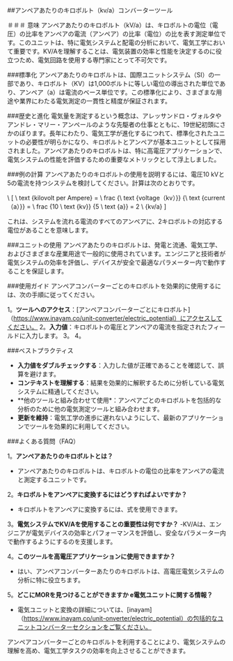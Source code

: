 ##アンペアあたりのキロボルト（kv/a）コンバーターツール

＃＃＃ 意味
アンペアあたりのキロボルト（kV/a）は、キロボルトの電位（電圧）の比率をアンペアの電流（アンペア）の比率（電位）の比を表す測定単位です。このユニットは、特に電気システムと配電の分析において、電気工学において重要です。KV/Aを理解することは、電気装置の効率と性能を決定するのに役立つため、電気回路を使用する専門家にとって不可欠です。

###標準化
アンペアあたりのキロボルトは、国際ユニットシステム（SI）の一部であり、キロボルト（KV）は1,000ボルトに等しい電位の導出された単位であり、アンペア（a）は電流のベース単位です。この標準化により、さまざまな用途や業界にわたる電気測定の一貫性と精度が保証されます。

###歴史と進化
電気量を測定するという概念は、アレッサンドロ・ヴォルタやアンドレ・マリー・アンペールのような先駆者の仕事とともに、19世紀初頭にさかのぼります。長年にわたり、電気工学が進化するにつれて、標準化されたユニットの必要性が明らかになり、キロボルトとアンペアが基本ユニットとして採用されました。アンペアあたりのキロボルトは、特に高電圧アプリケーションで、電気システムの性能を評価するための重要なメトリックとして浮上しました。

###例の計算
アンペアあたりのキロボルトの使用を説明するには、電圧10 kVと5の電流を持つシステムを検討してください。計算は次のとおりです。

\ [
\ text {kilovolt per Ampere} = \ frac {\ text {voltage（kv）}} {\ text {current（a）}} = \ frac {10 \ text {kv}} {5 \ text {a}} = 2 \ {kv/a}
\]

これは、システムを流れる電流のすべてのアンペアに、2キロボルトの対応する電位があることを意味します。

###ユニットの使用
アンペアあたりのキロボルトは、発電と流通、電気工学、およびさまざまな産業用途で一般的に使用されています。エンジニアと技術者が電気システムの効率を評価し、デバイスが安全で最適なパラメーター内で動作することを保証します。

###使用ガイド
アンペアコンバーターごとのキロボルトを効果的に使用するには、次の手順に従ってください。

1。**ツールへのアクセス**：[アンペアコンバーターごとにキロボルト]（https://www.inayam.co/unit-converter/electric_potential）にアクセスしてください。
2。**入力値**：キロボルトの電圧とアンペアの電流を指定されたフィールドに入力します。
3。
4。

###ベストプラクティス
-  **入力値をダブルチェックする**：入力した値が正確であることを確認して、誤算を避けます。
-  **コンテキストを理解する**：結果を効果的に解釈するために分析している電気システムに精通してください。
-  **他のツールと組み合わせて使用​​*：アンペアごとのキロボルトを包括的な分析のために他の電気測定ツールと組み合わせます。
-  **更新を維持**：電気工学の進歩に遅れないようにして、最新のアプリケーションでツールを効果的に利用してください。

###よくある質問（FAQ）

1。**アンペアあたりのキロボルトとは？**
- アンペアあたりのキロボルトは、キロボルトの電位の比率をアンペアの電流と測定するユニットです。

2。**キロボルトをアンペアに変換するにはどうすればよいですか？**
- キロボルトをアンペアに変換するには、式を使用できます。

3。**電気システムでKV/Aを使用することの重要性は何ですか？**
-KV/Aは、エンジニアが電気デバイスの効率とパフォーマンスを評価し、安全なパラメーター内で動作するようにするのを支援します。

4。**このツールを高電圧アプリケーションに使用できますか？**
- はい、アンペアコンバーターあたりのキロボルトは、高電圧電気システムの分析に特に役立ちます。

5。**どこにMORを見つけることができますか e電気ユニットに関する情報？**
- 電気ユニットと変換の詳細については、[inayam]（https://www.inayam.co/unit-onverter/electric_potential）の包括的なユニットコンバーターセクションをご覧ください。

アンペアコンバーターごとのキロボルトを利用することにより、電気システムの理解を高め、電気工学タスクの効率を向上させることができます。